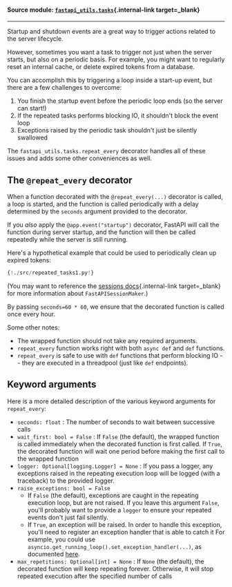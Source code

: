 #### Source module: [`fastapi_utils.tasks`](https://github.com/dmontagu/fastapi-utils/blob/master/fastapi_utils/tasks.py){.internal-link target=_blank}

---

Startup and shutdown events are a great way to trigger actions related to the server lifecycle.

However, sometimes you want a task to trigger not just when the server starts, but also
on a periodic basis. For example, you might want to regularly reset an internal cache, or delete
expired tokens from a database.

You can accomplish this by triggering a loop inside a start-up event, but there are a few
challenges to overcome:

1. You finish the startup event before the periodic loop ends (so the server can start!)
2. If the repeated tasks performs blocking IO, it shouldn't block the event loop
3. Exceptions raised by the periodic task shouldn't just be silently swallowed

The `fastapi_utils.tasks.repeat_every` decorator handles all of these issues and adds some other conveniences as well.

## The `@repeat_every` decorator

When a function decorated with the `@repeat_every(...)` decorator is called, a loop is started,
and the function is called periodically with a delay determined by the `seconds` argument provided to the decorator.

If you *also* apply the `@app.event("startup")` decorator, FastAPI will call the function during server startup,
and the function will then be called repeatedly while the server is still running. 

Here's a hypothetical example that could be used to periodically clean up expired tokens:

```python hl_lines="5 18"
{!./src/repeated_tasks1.py!}
```

(You may want to reference the [sessions docs](sessions.md){.internal-link target=_blank} for more
information about `FastAPISessionMaker`.)

By passing `seconds=60 * 60`, we ensure that the decorated function is called once every hour.

Some other notes:

* The wrapped function should not take any required arguments.
* `repeat_every` function works right with both `async def` and `def` functions.
* `repeat_every` is safe to use with `def` functions that perform blocking IO -- they are executed in a threadpool
(just like `def` endpoints).


## Keyword arguments

Here is a more detailed description of the various keyword arguments for `repeat_every`:

* `seconds: float` : The number of seconds to wait between successive calls
* `wait_first: bool = False` : If `False` (the default), the wrapped function is called immediately when the decorated
function is first called. If `True`, the decorated function will wait one period before making the first call to the wrapped function
* `logger: Optional[logging.Logger] = None` : If you pass a logger, any exceptions raised in the repeating execution loop will be logged (with a traceback)
    to the provided logger.
* `raise_exceptions: bool = False`
    * If `False` (the default), exceptions are caught in the repeating execution loop, but are not raised. 
    If you leave this argument `False`, you'll probably want to provide a `logger` to ensure your repeated events
    don't just fail silently.
    * If `True`, an exception will be raised. 
    In order to handle this exception, you'll need to register an exception handler that is able to catch it
    For example, you could use `asyncio.get_running_loop().set_exception_handler(...)`, as documented 
    [here](https://docs.python.org/3/library/asyncio-eventloop.html#asyncio.loop.set_exception_handler). 
* `max_repetitions: Optional[int] = None` : If `None` (the default), the decorated function will keep repeating forever.
Otherwise, it will stop repeated execution after the specified number of calls

